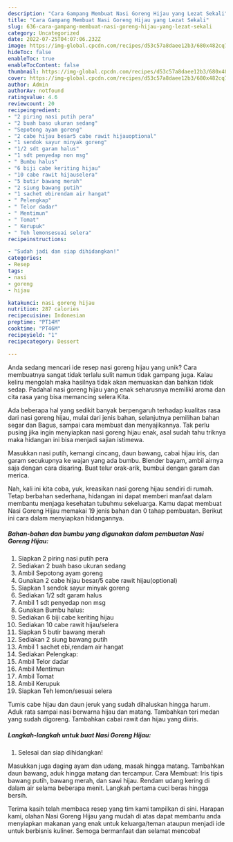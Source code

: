 ```yaml
---
description: "Cara Gampang Membuat Nasi Goreng Hijau yang Lezat Sekali"
title: "Cara Gampang Membuat Nasi Goreng Hijau yang Lezat Sekali"
slug: 636-cara-gampang-membuat-nasi-goreng-hijau-yang-lezat-sekali
category: Uncategorized
date: 2022-07-25T04:07:06.232Z
image: https://img-global.cpcdn.com/recipes/d53c57a8daee12b3/680x482cq70/nasi-goreng-hijau-foto-resep-utama.jpg
hideToc: false
enableToc: true
enableTocContent: false
thumbnail: https://img-global.cpcdn.com/recipes/d53c57a8daee12b3/680x482cq70/nasi-goreng-hijau-foto-resep-utama.jpg
cover: https://img-global.cpcdn.com/recipes/d53c57a8daee12b3/680x482cq70/nasi-goreng-hijau-foto-resep-utama.jpg
author: Admin
authorAv: notfound
ratingvalue: 4.6
reviewcount: 20
recipeingredient:
- "2 piring nasi putih pera"
- "2 buah baso ukuran sedang"
- "Sepotong ayam goreng"
- "2 cabe hijau besar5 cabe rawit hijauoptional"
- "1 sendok sayur minyak goreng"
- "1/2 sdt garam halus"
- "1 sdt penyedap non msg"
- " Bumbu halus"
- "6 biji cabe keriting hijau"
- "10 cabe rawit hijauselera"
- "5 butir bawang merah"
- "2 siung bawang putih"
- "1 sachet ebirendam air hangat"
- " Pelengkap"
- " Telor dadar"
- " Mentimun"
- " Tomat"
- " Kerupuk"
- " Teh lemonsesuai selera"
recipeinstructions:

- "Sudah jadi dan siap dihidangkan!"
categories:
- Resep
tags:
- nasi
- goreng
- hijau

katakunci: nasi goreng hijau 
nutrition: 287 calories
recipecuisine: Indonesian
preptime: "PT14M"
cooktime: "PT46M"
recipeyield: "1"
recipecategory: Dessert

---
```





Anda sedang mencari ide resep nasi goreng hijau yang unik? Cara membuatnya sangat tidak terlalu sulit namun tidak gampang juga. Kalau keliru mengolah maka hasilnya tidak akan memuaskan dan bahkan tidak sedap. Padahal nasi goreng hijau yang enak seharusnya memiliki aroma dan cita rasa yang bisa memancing selera Kita.





Ada beberapa hal yang sedikit banyak berpengaruh terhadap kualitas rasa dari nasi goreng hijau, mulai dari jenis bahan, selanjutnya pemilihan bahan segar dan Bagus, sampai cara membuat dan menyajikannya. Tak perlu pusing jika ingin menyiapkan nasi goreng hijau enak,      asal sudah tahu triknya maka hidangan ini bisa menjadi sajian istimewa.














Masukkan nasi putih, kemangi cincang, daun bawang, cabai hijau iris, dan garam secukupnya ke wajan yang ada bumbu. Blender bayam, ambil airnya saja dengan cara disaring. Buat telur orak-arik, bumbui dengan garam dan merica.






Nah, kali ini kita coba, yuk, kreasikan nasi goreng hijau sendiri di rumah. Tetap berbahan sederhana, hidangan ini dapat memberi manfaat dalam membantu menjaga kesehatan tubuhmu sekeluarga. Kamu dapat membuat Nasi Goreng Hijau memakai 19 jenis bahan dan 0 tahap pembuatan. Berikut ini cara dalam menyiapkan hidangannya.

<!--inarticleads1-->

##### Bahan-bahan dan bumbu yang digunakan dalam pembuatan Nasi Goreng Hijau:

1. Siapkan 2 piring nasi putih pera
1. Sediakan 2 buah baso ukuran sedang
1. Ambil Sepotong ayam goreng
1. Gunakan 2 cabe hijau besar/5 cabe rawit hijau(optional)
1. Siapkan 1 sendok sayur minyak goreng
1. Sediakan 1/2 sdt garam halus
1. Ambil 1 sdt penyedap non msg
1. Gunakan  Bumbu halus:
1. Sediakan 6 biji cabe keriting hijau
1. Sediakan 10 cabe rawit hijau/selera
1. Siapkan 5 butir bawang merah
1. Sediakan 2 siung bawang putih
1. Ambil 1 sachet ebi,rendam air hangat
1. Sediakan  Pelengkap:
1. Ambil  Telor dadar
1. Ambil  Mentimun
1. Ambil  Tomat
1. Ambil  Kerupuk
1. Siapkan  Teh lemon/sesuai selera


Tumis cabe hijau dan daun jeruk yang sudah dihaluskan hingga harum. Aduk rata sampai nasi berwarna hijau dan matang. Tambahkan teri medan yang sudah digoreng. Tambahkan cabai rawit dan hijau yang diiris. 

<!--inarticleads2-->

##### Langkah-langkah untuk buat Nasi Goreng Hijau:


1. Selesai dan siap dihidangkan!

Masukkan juga daging ayam dan udang, masak hingga matang. Tambahkan daun bawang, aduk hingga matang dan tercampur. Cara Membuat: Iris tipis bawang putih, bawang merah, dan sawi hijau. Rendam udang kering di dalam air selama beberapa menit. Langkah pertama cuci beras hingga bersih. 

Terima kasih telah membaca resep yang tim kami tampilkan di sini. Harapan kami, olahan Nasi Goreng Hijau yang mudah di atas dapat membantu anda menyiapkan makanan yang enak untuk keluarga/teman ataupun menjadi ide untuk berbisnis kuliner. Semoga bermanfaat dan selamat mencoba!
